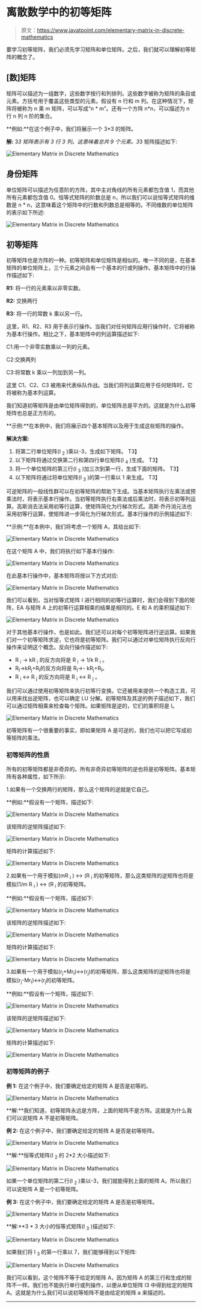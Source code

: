 # 离散数学中的初等矩阵

> 原文：<https://www.javatpoint.com/elementary-matrix-in-discrete-mathematics>

要学习初等矩阵，我们必须先学习矩阵和单位矩阵。之后，我们就可以理解初等矩阵的概念了。

## [数]矩阵

矩阵可以描述为一组数字，这些数字按行和列排列。这些数字被称为矩阵的条目或元素。方括号用于覆盖这些类型的元素。假设有 n 行和 m 列。在这种情况下，矩阵将被称为 n 乘 m 矩阵，可以写成“n * m”。还有一个方阵 n*n，可以描述为 n 行 n 列 n 阶的集合。

**例如:**在这个例子中，我们将展示一个 3*3 的矩阵。

**解:** 3*3 矩阵表示有 3 行 3 列。这意味着总共 9 个元素。3*3 矩阵描述如下:

![Elementary Matrix in Discrete Mathematics](img/44c044245b600ac07306e20cec59c82a.png)

## 身份矩阵

单位矩阵可以描述为任意阶的方阵，其中主对角线的所有元素都包含值 1，而其他所有元素都包含值 0。恒等式矩阵的阶数总是 n，所以我们可以说恒等式矩阵的维数是 n * n，这意味着这个矩阵中的行数和列数总是相等的。不同维数的单位矩阵的表示如下所述:

![Elementary Matrix in Discrete Mathematics](img/eb04b0be6bf481600cdd5a307d3a05b6.png)

## 初等矩阵

初等矩阵也是方阵的一种。初等矩阵和单位矩阵是相似的。唯一不同的是，在基本矩阵的单位矩阵上，三个元素之间会有一个基本的行或列操作。基本矩阵中的行操作描述如下:

**R1:** 将一行的元素乘以非零实数。

**R2:** 交换两行

**R3:** 将一行的常数 k 乘以另一行。

这里，R1、R2、R3 用于表示行操作。当我们对任何矩阵应用行操作时，它将被称为基本行操作。相比之下，基本矩阵中的列运算描述如下:

C1:用一个非零实数乘以一列的元素。

C2:交换两列

C3:将常数 k 乘以一列加到另一列。

这里 C1、C2、C3 被用来代表纵队作战。当我们将列运算应用于任何矩阵时，它将被称为基本列运算。

我们知道初等矩阵是由单位矩阵得到的，单位矩阵总是平方的。这就是为什么初等矩阵也总是正方形的。

**示例:**在本例中，我们将展示四个基本矩阵以及用于生成这些矩阵的操作。

**解决方案:**

1.  将第二行单位矩阵(I <sub>2</sub> )乘以-3，生成如下矩阵。
    T3】
2.  以下矩阵将通过交换第二行和第四行单位矩阵(I <sub>4</sub> )生成。
    T3】
3.  将一个单位矩阵的第三行(I <sub>3</sub> )加三次到第一行，生成下面的矩阵。
    T3】
4.  以下矩阵将通过将单位矩阵(I <sub>3</sub> )的第一行乘以 1 来生成。
    T3】

可逆矩阵的一般线性群可以在初等矩阵的帮助下生成。当基本矩阵执行左乘法或预乘法时，将表示基本行操作。当初等矩阵执行右乘法或后乘法时，将表示初等列运算。高斯消去法采用初等行运算，使矩阵简化为行梯次形式。高斯·乔丹消元法也采用初等行运算，使矩阵进一步简化为行梯次形式。基本行操作的示例描述如下:

**示例:**在本例中，我们将考虑一个矩阵 A，其给出如下:

![Elementary Matrix in Discrete Mathematics](img/3805df70986c8780cf7e83739e304c20.png)

在这个矩阵 A 中，我们将执行如下基本行操作:

![Elementary Matrix in Discrete Mathematics](img/554cd14246785073e2f263d791ccca22.png)

在此基本行操作中，基本矩阵将按以下方式对应:

![Elementary Matrix in Discrete Mathematics](img/7db1bb2127d29c9cdd72e7cdbe6dfd6a.png)

我们可以看到，当对恒等式矩阵 I 进行相同的初等行运算时，我们会得到下面的矩阵，EA 与矩阵 A 上的初等行运算相乘的结果是相同的。E 和 A 的乘积描述如下:

![Elementary Matrix in Discrete Mathematics](img/130d6e2c0a8c019f8acb83975a9925f7.png)

对于其他基本行操作，也是如此。我们还可以对每个初等矩阵进行逆运算。如果我们对一个初等矩阵求逆，它也将是初等矩阵。我们可以通过对单位矩阵执行反向行操作来证明这个概念。反向行操作描述如下:

*   R <sub>i</sub> → kR <sub>i</sub> 的反方向将是 R <sub>i</sub> → 1/k R <sub>i</sub> 。
*   R<sub>I</sub>→kR<sub>j</sub>+R<sub>I</sub>的反方向将是 R<sub>I</sub>→- kR<sub>j</sub>+R<sub>I</sub>。
*   R <sub>i</sub> ↔ R <sub>j</sub> 的反方向将是 R <sub>i</sub> ↔ R <sub>j</sub> 。

我们可以通过使用初等矩阵来执行初等行变换。它还被用来提供一个构造工具，可以用来找出逆矩阵，也可以确定 LU 分解。初等矩阵及其逆的例子描述如下，我们可以通过矩阵相乘来检查每个矩阵。如果矩阵是逆的，它们的乘积将是 I。

![Elementary Matrix in Discrete Mathematics](img/fc29f31d5201e1e01a990e8c74b5ac24.png)

初等矩阵有一个很重要的事实，即如果矩阵 A 是可逆的，我们也可以把它写成初等矩阵的乘法。

### 初等矩阵的性质

所有的初等矩阵都是非奇异的。所有非奇异初等矩阵的逆也将是初等矩阵。基本矩阵有各种属性，如下所示:

1.如果有一个交换两行的矩阵，那么这个矩阵的逆就是它自己。

**例如:**假设有一个矩阵，描述如下:

![Elementary Matrix in Discrete Mathematics](img/af7158c8c06c4866c2ff8705bf0056f6.png)

该矩阵的逆矩阵描述如下:

![Elementary Matrix in Discrete Mathematics](img/ddc00c00d16b821093a59324372e3b97.png)

矩阵的计算描述如下:

![Elementary Matrix in Discrete Mathematics](img/0e2d1e08a954a87296dcfe0bdafd2f17.png)

2.如果有一个用于模拟(mR <sub>i</sub> ) ↔ (R <sub>i</sub> 的初等矩阵，那么这类矩阵的逆矩阵也将是模拟(1/m R <sub>i</sub> ) ↔ (R <sub>i</sub> 的初等矩阵。

**例如:**假设有一个矩阵，描述如下:

![Elementary Matrix in Discrete Mathematics](img/e91814ab708919d855601519816115eb.png)

该矩阵的逆矩阵描述如下:

![Elementary Matrix in Discrete Mathematics](img/38fc8165adcb3f049740cc49f1caa901.png)

矩阵的计算描述如下:

![Elementary Matrix in Discrete Mathematics](img/439b4da9fad0d3edf646b9c0a6a646ff.png)

3.如果有一个用于模拟(r<sub>j</sub>+Mr<sub>I</sub>)↔(r<sub>j</sub>)的初等矩阵，那么这类矩阵的逆矩阵也将是模拟(r<sub>j</sub>-Mr<sub>I</sub>)↔(r<sub>j</sub>的初等矩阵。

**例如:**假设有一个矩阵，描述如下:

![Elementary Matrix in Discrete Mathematics](img/67c17df5e2ba361556add852ad7d1aec.png)

该矩阵的逆矩阵描述如下:

![Elementary Matrix in Discrete Mathematics](img/b302e9e853e4aea44f4780ad8e929f91.png)

矩阵的计算描述如下:

![Elementary Matrix in Discrete Mathematics](img/913850374443b0983babb5fdf1eb125a.png)

### 初等矩阵的例子

**例 1:** 在这个例子中，我们要确定给定的矩阵 A 是否是初等的。

![Elementary Matrix in Discrete Mathematics](img/b26c256b7942f1ac798e3b8606e68286.png)

**解:**我们知道，初等矩阵永远是方阵，上面的矩阵不是方阵。这就是为什么我们可以说矩阵 A 不是初等矩阵。

**例 2:** 在这个例子中，我们要确定给定的矩阵 A 是否是初等矩阵。

![Elementary Matrix in Discrete Mathematics](img/745ce294e14dacad890df75ba656beda.png)

**解:**恒等式矩阵(I <sub>2</sub> 的 2*2 大小描述如下:

![Elementary Matrix in Discrete Mathematics](img/5d9392d2a5dd1b635060afc4e9c9fbdc.png)

如果一个单位矩阵的第二行(I <sub>2</sub> )乘以-3，我们就能得到上面的矩阵 A。所以我们可以说矩阵 A 是一个初等矩阵。

**例 3:** 在这个例子中，我们要确定给定的矩阵 A 是否是初等矩阵。

![Elementary Matrix in Discrete Mathematics](img/9f05df51c899124a83b767f7bd318049.png)

**解:**3 * 3 大小的恒等式矩阵(I <sub>3</sub> )描述如下:

![Elementary Matrix in Discrete Mathematics](img/e38a46bb784368d881d08c87846bb342.png)

如果我们将 I <sub>3</sub> 的第一行乘以 7，我们能够得到以下矩阵:

![Elementary Matrix in Discrete Mathematics](img/545a0b3f42341e557fbbdabf6dd2a39a.png)

我们可以看到，这个矩阵不等于给定的矩阵 A，因为矩阵 A 的第三行和生成的矩阵不一样。我们也不能执行单行或列操作，以便从单位矩阵 I3 中得到给定的矩阵 A。这就是为什么我们可以说初等矩阵不是由给定的矩阵 a 来描述的。

* * *